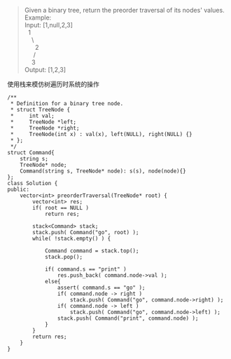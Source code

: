 > Given a binary tree, return the preorder traversal of its nodes' values.   
Example:    
Input: [1,null,2,3]   
 &nbsp;  1   
&nbsp; &nbsp;     \   
    &nbsp; &nbsp; &nbsp; 2   
&nbsp; &nbsp;&nbsp;     /   
   &nbsp; &nbsp; 3    
Output: [1,2,3]

使用栈来模仿树遍历时系统的操作
```
/**
 * Definition for a binary tree node.
 * struct TreeNode {
 *     int val;
 *     TreeNode *left;
 *     TreeNode *right;
 *     TreeNode(int x) : val(x), left(NULL), right(NULL) {}
 * };
 */
struct Command{
    string s;
    TreeNode* node;
    Command(string s, TreeNode* node): s(s), node(node){}
};
class Solution {
public:
    vector<int> preorderTraversal(TreeNode* root) {
        vector<int> res;
        if( root == NULL )
            return res;

        stack<Command> stack;
        stack.push( Command("go", root) );
        while( !stack.empty() ) {

            Command command = stack.top();
            stack.pop();

            if( command.s == "print" )
                res.push_back( command.node->val );
            else{
                assert( command.s == "go" );
                if( command.node -> right )
                    stack.push( Command("go", command.node->right) );
                if( command.node -> left )
                    stack.push( Command("go", command.node->left) );
                stack.push( Command("print", command.node) );
            }
        }
        return res;
    }
}
```

